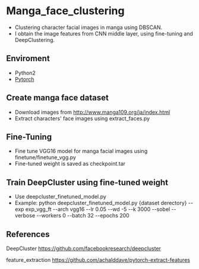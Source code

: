 # Manga_face_clustering
* Clustering character facial images in manga using DBSCAN.
* I obtain the image features from CNN middle layer, using fine-tuning and DeepClustering.
## Enviroment
 - Python2
 - [Pytorch](http://pytorch.org/)

## Create manga face dataset
* Download images from http://www.manga109.org/ja/index.html
* Extract characters' face images using extract_faces.py

## Fine-Tuning
* Fine tune VGG16 model for manga facial images using finetune/finetune_vgg.py
* Fine-tuned weight is saved as checkpoint.tar

## Train DeepCluster using fine-tuned weight
* Use deepcluster_finetuned_model.py
* Example:
python deepcluster_finetuned_model.py {dataset derectory} --exp exp_vgg_ft --arch vgg16 --lr 0.05 --wd -5 --k 3000 --sobel --verbose --workers 0 --batch 32 --epochs 200

## References

DeepCluster
https://github.com/facebookresearch/deepcluster

feature_extraction
https://github.com/achalddave/pytorch-extract-features

